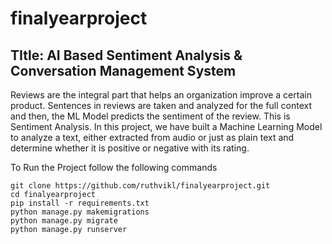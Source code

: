 # finalyearproject

## TItle: AI Based Sentiment Analysis & Conversation Management System
Reviews are the integral part that helps an organization improve a certain product. Sentences in reviews are taken and analyzed for the full context and then, the ML Model predicts the sentiment of the review. This is Sentiment Analysis. 
In this project, we have built a Machine Learning Model to analyze a text, either extracted from audio or just as plain text and determine whether it is positive or negative with its rating.

To Run the Project follow the following commands
```
git clone https://github.com/ruthvikl/finalyearproject.git
cd finalyearproject
pip install -r requirements.txt
python manage.py makemigrations
python manage.py migrate
python manage.py runserver
```

